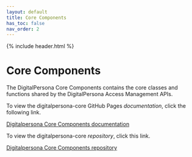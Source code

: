 ```yaml
---
layout: default
title: Core Components
has_toc: false
nav_order: 2  
---
```


{% include header.html %}
<BR>

# Core Components  

The DigitalPersona Core Components contains the core classes and functions shared by the DigitalPersona Access Management APIs.

To view the digitalpersona-core GitHub Pages *documentation*,  click the following link.

[Digitalpersona Core Components documentation](https://hidglobal.github.io/digitalpersona-core/)

To view the digitalpersona-core *repository*,  click this link.

[Digitalpersona Core Components repository](https://github.com/hidglobal/digitalpersona-core/)
